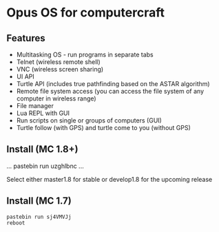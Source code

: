 # Opus OS for computercraft

## Features
* Multitasking OS - run programs in separate tabs
* Telnet (wireless remote shell)
* VNC (wireless screen sharing)
* UI API
* Turtle API (includes true pathfinding based on the ASTAR algorithm)
* Remote file system access (you can access the file system of any computer in wireless range)
* File manager
* Lua REPL with GUI
* Run scripts on single or groups of computers (GUI)
* Turtle follow (with GPS) and turtle come to you (without GPS)

## Install (MC 1.8+)
...
pastebin run uzghlbnc
...

Select either master1.8 for stable or develop1.8 for the upcoming release

## Install (MC 1.7)
```
pastebin run sj4VMVJj
reboot
```
